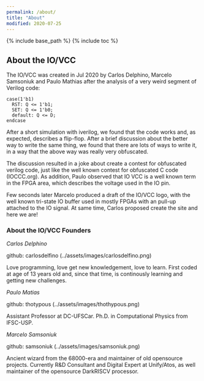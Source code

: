 ```yaml
---
permalink: /about/
title: "About"
modified: 2020-07-25
---
```


{% include base_path %}
{% include toc %}

## About the IO/VCC

The IO/VCC was created in Jul 2020 by Carlos Delphino, Marcelo Samsoniuk and
Paulo Mathias after the analysis of a very weird segment of Verilog code:

```
case(1'b1)
  RST: Q <= 1'b1;
  SET: Q <= 1'b0;
  default: Q <= D;
endcase
```

After a short simulation with iverilog, we found that the code works and,
as expected, describes a flip-flop. After a brief discussion about the
better way to write the same thing, we found that there are lots of ways to
write it, in a way that the above way was really very obfuscated.

The discussion resulted in a joke about create a contest for obfuscated
verilog code, just like the well known contest for obfuscated C code
(IOCCC.org). As addition, Paulo observed that IO VCC is a well known term in
the FPGA area, which describes the voltage used in the IO pin.

Few seconds later Marcelo produced a draft of the IO/VCC logo, with the well
known tri-state IO buffer used in mostly FPGAs with an pull-up attached to
the IO signal. At same time, Carlos proposed create the site and here we
are! 

### About the IO/VCC Founders

*Carlos Delphino*

github: carlosdelfino
(../assets/images/carlosdelfino.png)

Love programming, love get new knowledgement, love to learn. First coded at
age of 13 years old and, since that time, is continously learning and
getting new challenges.

*Paulo Matias*

github: thotypous
(../assets/images/thothypous.png)


Assistant Professor at DC-UFSCar. Ph.D. in Computational Physics from
IFSC-USP.

*Marcelo Samsoniuk*

github: samsoniuk
(../assets/images/samsoniuk.png)

Ancient wizard from the 68000-era and maintainer of old opensource projects. 
Currently R&D Consultant and Digital Expert at Unify/Atos, as well
maintainer of the opensource DarkRISCV processor.
